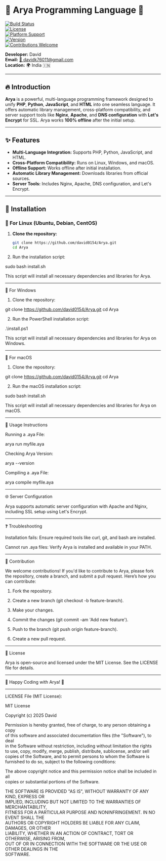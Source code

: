 # 🌟 Arya Programming Language 🌟  

[![Build Status](https://img.shields.io/badge/build-passing-brightgreen)](https://github.com/david0154/Arya)  
[![License](https://img.shields.io/badge/license-MIT-blue)](https://github.com/david0154/Arya/blob/main/LICENSE)  
[![Platform Support](https://img.shields.io/badge/platform-Linux%20%7C%20Windows%20%7C%20macOS-yellowgreen)](https://github.com/david0154/Arya)  
[![Version](https://img.shields.io/badge/version-1.0.0-orange)](https://github.com/david0154/Arya)  
[![Contributions Welcome](https://img.shields.io/badge/contributions-welcome-brightgreen)](https://github.com/david0154/Arya/pulls)  

**Developer:** David  
**Email:** [📧 davidk76011@gmail.com](mailto:davidk76011@gmail.com)  
**Location:** 🌍 India 🇮🇳  

---

## 🔥 Introduction  

**Arya** is a powerful, multi-language programming framework designed to unify **PHP**, **Python**, **JavaScript**, and **HTML** into one seamless language. It offers automatic library management, cross-platform compatibility, and server support tools like **Nginx**, **Apache**, and **DNS configuration** with **Let's Encrypt** for SSL. Arya works **100% offline** after the initial setup.

---

## ✨ Features  

- **Multi-Language Integration:** Supports PHP, Python, JavaScript, and HTML.  
- **Cross-Platform Compatibility:** Runs on Linux, Windows, and macOS.  
- **Offline Support:** Works offline after initial installation.  
- **Automatic Library Management:** Downloads libraries from official sources.  
- **Server Tools:** Includes Nginx, Apache, DNS configuration, and Let's Encrypt.  

---

## 🚀 Installation  

### 📌 For Linux (Ubuntu, Debian, CentOS)  

1. **Clone the repository:**  
   ```bash
   git clone https://github.com/david0154/Arya.git
   cd Arya

2. Run the installation script:

sudo bash install.sh

This script will install all necessary dependencies and libraries for Arya.




---

📌 For Windows

1. Clone the repository:

git clone https://github.com/david0154/Arya.git
cd Arya


2. Run the PowerShell installation script:

.\install.ps1

This script will install all necessary dependencies and libraries for Arya on Windows.




---

📌 For macOS

1. Clone the repository:

git clone https://github.com/david0154/Arya.git
cd Arya


2. Run the macOS installation script:

sudo bash install.sh

This script will install all necessary dependencies and libraries for Arya on macOS.




---

🎯 Usage Instructions

Running a .aya File:

arya run myfile.aya

Checking Arya Version:

arya --version

Compiling a .aya File:

arya compile myfile.aya



---

🌐 Server Configuration

Arya supports automatic server configuration with Apache and Nginx, including SSL setup using Let's Encrypt.


---

❓ Troubleshooting

Installation fails: Ensure required tools like curl, git, and bash are installed.

Cannot run .aya files: Verify Arya is installed and available in your PATH.



---

🤝 Contribution

We welcome contributions! If you'd like to contribute to Arya, please fork the repository, create a branch, and submit a pull request.
Here’s how you can contribute:

1. Fork the repository.


2. Create a new branch (git checkout -b feature-branch).


3. Make your changes.


4. Commit the changes (git commit -am 'Add new feature').


5. Push to the branch (git push origin feature-branch).


6. Create a new pull request.




---

📄 License

Arya is open-source and licensed under the MIT License. See the LICENSE file for details.


---

🌟 Happy Coding with Arya! 🌟


---

LICENSE File (MIT License):

MIT License

Copyright (c) 2025 David

Permission is hereby granted, free of charge, to any person obtaining a copy  
of this software and associated documentation files (the "Software"), to deal  
in the Software without restriction, including without limitation the rights  
to use, copy, modify, merge, publish, distribute, sublicense, and/or sell  
copies of the Software, and to permit persons to whom the Software is  
furnished to do so, subject to the following conditions:

The above copyright notice and this permission notice shall be included in all  
copies or substantial portions of the Software.

THE SOFTWARE IS PROVIDED "AS IS", WITHOUT WARRANTY OF ANY KIND, EXPRESS OR  
IMPLIED, INCLUDING BUT NOT LIMITED TO THE WARRANTIES OF MERCHANTABILITY,  
FITNESS FOR A PARTICULAR PURPOSE AND NONINFRINGEMENT. IN NO EVENT SHALL THE  
AUTHORS OR COPYRIGHT HOLDERS BE LIABLE FOR ANY CLAIM, DAMAGES, OR OTHER  
LIABILITY, WHETHER IN AN ACTION OF CONTRACT, TORT OR OTHERWISE, ARISING FROM,  
OUT OF OR IN CONNECTION WITH THE SOFTWARE OR THE USE OR OTHER DEALINGS IN THE  
SOFTWARE.
